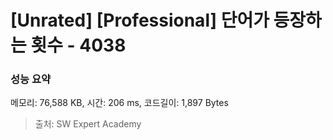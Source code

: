 # [Unrated] [Professional] 단어가 등장하는 횟수 - 4038

### 성능 요약

메모리: 76,588 KB, 시간: 206 ms, 코드길이: 1,897 Bytes



> 출처: SW Expert Academy
